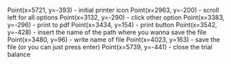 Point(x=5721, y=-393) - initial printer icon
Point(x=2963, y=-200) - scroll left for all options
Point(x=3132, y=-290) - click other option
Point(x=3383, y=-296) - print to pdf
Point(x=3434, y=154) - print button
Point(x=3542, y=-428) - insert the name of the path where you wanna save the file
Point(x=3480, y=96) - write name of file
Point(x=4023, y=163) - save the file (or you can just press enter)
Point(x=5739, y=-441) - close the trial balance
